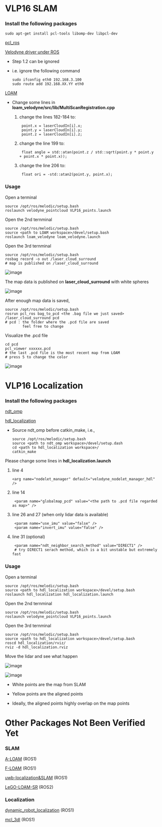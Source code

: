 # VLP16 SLAM

### Install the following packages

    sudo apt-get install pcl-tools libomp-dev libpcl-dev
    
[pcl_ros](http://wiki.ros.org/pcl_ros)

[Velodyne driver under ROS](http://wiki.ros.org/velodyne/Tutorials/Getting%20Started%20with%20the%20Velodyne%20VLP16) 

* Step 1.2 can be ignored
* i.e. ignore the following command
    
      sudo ifconfig eth0 192.168.3.100
      sudo route add 192.168.XX.YY eth0
      
 
 [LOAM](https://github.com/laboshinl/loam_velodyne) 
 
 * Change some lines in **loam_velodyne/src/lib/MultiScanRegistration.cpp**
    1. change the lines 182-184 to:
        
            point.x = laserCloudIn[i].x;
            point.y = laserCloudIn[i].y;
            point.z = laserCloudIn[i].z;
       
    2. change the line 199 to:
    
            float angle = std::atan(point.z / std::sqrt(point.y * point.y + point.x * point.x));
 
    3. change the line 206 to:
    
            float ori = -std::atan2(point.y, point.x);
            
          
### Usage

Open a terminal

    source /opt/ros/melodic/setup.bash
    roslaunch velodyne_pointcloud VLP16_points.launch
    
Open the 2nd ternminal

    source /opt/ros/melodic/setup.bash
    source <path to LOAM workspace>/devel/setup.bash
    roslaunch loam_velodyne loam_velodyne.launch 
  
Open the 3rd ternminal

    source /opt/ros/melodic/setup.bash
    rosbag record -o out /laser_cloud_surround
    # map is published on /laser_cloud_surround
    
![image](https://github.com/jeremylu0601/VLP16_SLAM/blob/master/images/slam_demo.gif)

The map data is published on **laser_cloud_surround** with white spheres

![image](https://github.com/jeremylu0601/VLP16_SLAM/blob/master/images/map_in_rviz.png)

After enough map data is saved,

    source /opt/ros/melodic/setup.bash
    rosrun pcl_ros bag_to_pcd <the .bag file we just saved> /laser_cloud_surround pcd
    # pcd : the folder where the .pcd file are saved 
            feel free to change

Visualize the .pcd file

    cd pcd
    pcl_viewer xxxxxx.pcd 
    # the last .pcd file is the most recent map from LOAM
    # press 5 to change the color

![image](https://github.com/jeremylu0601/VLP16_SLAM/blob/master/images/map_saved.png)

# VLP16 Localization

### Install the following packages

 [ndt_omp](https://github.com/koide3/ndt_omp)
 
 
 [hdl_localization](https://github.com/koide3/hdl_localization)
 
* Source ndt_omp before catkin_make, i.e.,
       
      source /opt/ros/melodic/setup.bash
      source <path to ndt_omp workspace>/devel/setup.dash
      cd <path to hdl_localization workspace>/
      catkin_make

Please change some lines in **hdl_localization.launch**

1. line 4

       <arg name="nodelet_manager" default="velodyne_nodelet_manager_hdl" />

2. line 14

        <param name="globalmap_pcd" value="<the path to .pcd file regarded as map>" />
        

3. line 26 and 27 (when only lidar data is available)

        <param name="use_imu" value="false" /> 
        <param name="invert_imu" value="false" />
        
4. line 31 (optional)

        <param name="ndt_neighbor_search_method" value="DIRECT1" />
        # try DIRECT1 serach method, which is a bit unstable but extremely fast
        
### Usage


Open a terminal

    source /opt/ros/melodic/setup.bash
    source <path to hdl_localization workspace>/devel/setup.bash
    roslaunch hdl_localization hdl_localization.launch
    
Open the 2nd ternminal

    source /opt/ros/melodic/setup.bash
    roslaunch velodyne_pointcloud VLP16_points.launch 
  
Open the 3rd ternminal

    source /opt/ros/melodic/setup.bash
    source <path to hdl_localization workspace>/devel/setup.bash
    roscd hdl_localization/rviz/
    rviz -d hdl_localization.rviz  
    
Move the lidar and see what happen

![image](https://github.com/jeremylu0601/VLP16_SLAM/blob/master/demo_office.gif)

![image](https://github.com/jeremylu0601/VLP16_Packages/blob/master/images/demo_in_office.gif)
    
 * White points are the map from SLAM
 
 * Yellow points are the aligned points
 
 * Ideally, the aligned points highly overlap on the map points
 
 
# Other Packages Not Been Verified Yet

### SLAM

[A-LOAM](https://github.com/HKUST-Aerial-Robotics/A-LOAM) (ROS1)

[F-LOAM](https://github.com/wh200720041/floam) (ROS1)

[uwb-localization&SLAM](https://github.com/lijx10/uwb-localization) (ROS1)

[LeGO-LOAM-SR](https://github.com/eperdices/LeGO-LOAM-SR) (ROS2)

### Localization

[dynamic_robot_localization](https://github.com/carlosmccosta/dynamic_robot_localization) (ROS1)

[mcl_3dl](https://github.com/at-wat/mcl_3dl) (ROS1)




